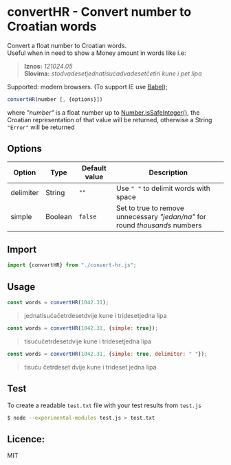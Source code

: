 # convertHR - Convert number to Croatian words

Convert a float number to Croatian words.  
Useful when in need to show a Money amount in words like i.e:

> **Iznos:** *121024.05*   
> **Slovima:** *stodvadesetjednatisućadvadesetčetiri kune i pet lipa*

Supported: modern browsers. (To support IE use [Babel](https://babeljs.io/));  

```js
convertHR(number [, {options}])
```

where *"number"* is a float number up to [Number.isSafeInteger()](https://developer.mozilla.org/en-US/docs/Web/JavaScript/Reference/Global_Objects/Number/isSafeInteger), the Croatian representation of that value will be returned, otherwise a String `"Error"` will be returned

## Options

Option | Type | Default value | Description
--- | --- | --- | ---
delimiter | String | `""` | Use `" "` to delimit words with space
simple | Boolean | `false` | Set to true to remove unnecessary *"jedan/na"* for round *thousands* numbers


## Import

```js
import {convertHR} from "./convert-hr.js";
```

## Usage

```js
const words = convertHR(1042.31);
```

> jednatisućačetrdesetdvije kune i tridesetjedna lipa

```js
const words = convertHR(1042.31, {simple: true});
```

> tisućučetrdesetdvije kune i tridesetjedna lipa

```js
const words = convertHR(1042.31, {simple: true, delimiter: " "});
```

> tisuću četrdeset dvije kune i trideset jedna lipa

 

## Test

To create a readable `test.txt` file with your test results from `test.js`  

```sh
$ node --experimental-modules test.js > test.txt
```

## Licence:

MIT